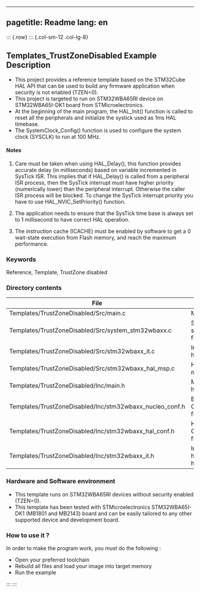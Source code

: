 
---
pagetitle: Readme
lang: en
---
::: {.row}
::: {.col-sm-12 .col-lg-8}

## <b>Templates_TrustZoneDisabled Example Description</b>

- This project provides a reference template based on the STM32Cube HAL API that can be used
to build any firmware application when security is not enabled (TZEN=0).
- This project is targeted to run on STM32WBA65RI device on STM32WBA65I-DK1 board from STMicroelectronics.
- At the beginning of the main program, the HAL_Init() function is called to reset
all the peripherals and initialize the systick used as 1ms HAL timebase.
- The SystemClock_Config() function is used to configure the system clock (SYSCLK) to run at 100 MHz.

#### <b>Notes</b>

 1. Care must be taken when using HAL_Delay(), this function provides accurate delay (in milliseconds)
    based on variable incremented in SysTick ISR. This implies that if HAL_Delay() is called from
    a peripheral ISR process, then the SysTick interrupt must have higher priority (numerically lower)
    than the peripheral interrupt. Otherwise the caller ISR process will be blocked.
    To change the SysTick interrupt priority you have to use HAL_NVIC_SetPriority() function.

 2. The application needs to ensure that the SysTick time base is always set to 1 millisecond
    to have correct HAL operation.

 3. The instruction cache (ICACHE) must be enabled by software to get a 0 wait-state execution
    from Flash memory, and reach the maximum performance.

### <b>Keywords</b>

Reference, Template, TrustZone disabled

### <b>Directory contents</b>

File | Description
 --- | ---
  Templates/TrustZoneDisabled/Src/main.c                   | Main program
  Templates/TrustZoneDisabled/Src/system_stm32wbaxx.c      | STM32WBAxx system source file
  Templates/TrustZoneDisabled/Src/stm32wbaxx_it.c          | Interrupt handlers
  Templates/TrustZoneDisabled/Src/stm32wbaxx_hal_msp.c     | HAL MSP module
  Templates/TrustZoneDisabled/Inc/main.h                   | Main program header file
  Templates/TrustZoneDisabled/Inc/stm32wbaxx_nucleo_conf.h | BSP Configuration file
  Templates/TrustZoneDisabled/Inc/stm32wbaxx_hal_conf.h    | HAL Configuration file
  Templates/TrustZoneDisabled/Inc/stm32wbaxx_it.h          | Interrupt handlers header file

### <b>Hardware and Software environment</b>

  - This template runs on STM32WBA65RI devices without security enabled (TZEN=0).
  - This template has been tested with STMicroelectronics STM32WBA65I-DK1 (MB1801 and MB2143)
    board and can be easily tailored to any other supported device
    and development board.

### <b>How to use it ?</b>

In order to make the program work, you must do the following :

 - Open your preferred toolchain
 - Rebuild all files and load your image into target memory
 - Run the example


:::
:::

